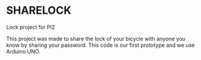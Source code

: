 # SHARELOCK
Lock project for PI2

This project was made to share the lock of your bicycle with anyone you know by sharing your password. This code is our first prototype and we use Arduino UNO.
